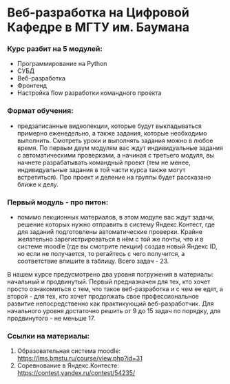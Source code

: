 # Веб-разработка на Цифровой Кафедре в МГТУ им. Баумана

### Курс разбит на 5 модулей:
- Программирование на Python
- СУБД
- Веб-разработка
- Фронтенд
- Настройка flow разработки командного проекта

### Формат обучения:
- предзаписанные видеолекции, которые будут выкладываться примерно еженедельно, а также задания, которые необходимо выполнить. Смотреть уроки и выполнять задания можно в любое время. По первым двум модулям вас ждут индивидуальные задания с автоматическими проверками, а начиная с третьего модуля, вы начнете разрабатывать командный проект (тем не менее, индивидуальные задания в той части курса также могут встретиться). Про проект и деление на группы будет рассказано ближе к делу.

### Первый модуль - про питон:
- помимо лекционных материалов, в этом модуле вас ждут задачи, решение которых нужно отправить в систему Яндекс.Контест, где для заданий подготовлены автоматические проверки. Крайне желательно зарегистрироваться в нём с той же почты, что и в системе moodle (где вы смотрите лекции) создав новый Яндекс ID, но если не получается, то регайтесь с чего получится, а соответствие впишите в таблицу. Всего задач - 23.

В нашем курсе предусмотрено два уровня погружения в материалы: начальный и продвинутый. Первый предназначен для тех, кто хочет просто ознакомиться с тем, что такое веб-разработка и с чем ее едят, а второй - для тех, кто хочет продолжать свое профессиональное развитие непосредственно как практикующий веб-разработчик. Для начального уровня достаточно решить от 9 до 15 задач по порядку, для продвинутого - не меньше 17.

### Ссылки на материалы:
1. Образовательная система moodle: https://lms.bmstu.ru/course/view.php?id=31
2. Соревнование в Яндекс.Контесте: https://contest.yandex.ru/contest/54235/